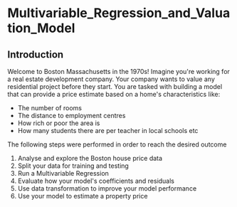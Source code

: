# Multivariable_Regression_and_Valuation_Model

## Introduction

Welcome to Boston Massachusetts in the 1970s! Imagine you're working for a real estate development company. Your company wants to value any residential project before they start. You are tasked with building a model that can provide a price estimate based on a home's characteristics like:
* The number of rooms
* The distance to employment centres
* How rich or poor the area is
* How many students there are per teacher in local schools etc

The following steps were performed in order to reach the desired outcome  

1. Analyse and explore the Boston house price data
2. Split your data for training and testing
3. Run a Multivariable Regression
4. Evaluate how your model's coefficients and residuals
5. Use data transformation to improve your model performance
6. Use your model to estimate a property price
